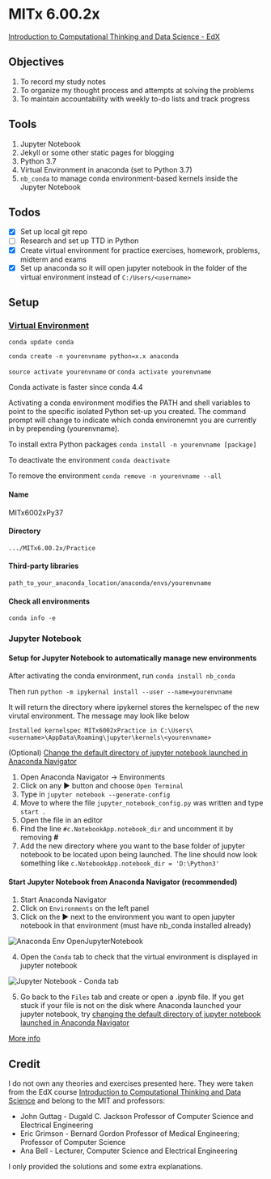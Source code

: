 # MITx 6.00.2x
[Introduction to Computational Thinking and Data Science - EdX](https://www.edx.org/course/introduction-to-computational-thinking-and-data-4)

## Objectives

1. To record my study notes
2. To organize my thought process and attempts at solving the problems 
3. To maintain accountability with weekly to-do lists and track progress

## Tools

1. Jupyter Notebook
2. Jekyll or some other static pages for blogging
3. Python 3.7
4. Virtual Environment in anaconda (set to Python 3.7)
5. ```nb_conda``` to manage conda environment-based kernels inside the Jupyter Notebook

## Todos

- [x] Set up local git repo
- [ ] Research and set up TTD in Python
- [x] Create virtual environment for practice exercises, homework, problems, midterm and exams
- [x] Set up anaconda so it will open jupyter notebook in the folder of the virtual environment instead of ```C:/Users/<username>```

## Setup

### [Virtual Environment](https://uoa-eresearch.github.io/eresearch-cookbook/recipe/2014/11/20/conda/)

```conda update conda```

```conda create -n yourenvname python=x.x anaconda```

```source activate yourenvname``` or ```conda activate yourenvname```

Conda activate is faster since conda 4.4

Activating a conda environment modifies the PATH and shell variables to point to the specific isolated Python set-up you created. The command prompt will change to indicate which conda environemnt you are currently in by prepending (yourenvname).

To install extra Python packages ```conda install -n yourenvname [package]```

To deactivate the environment ```conda deactivate```

To remove the environment ```conda remove -n yourenvname --all```

#### Name
MITx6002xPy37

#### Directory
```.../MITx6.00.2x/Practice```

#### Third-party libraries
```path_to_your_anaconda_location/anaconda/envs/yourenvname```

#### Check all environments
```conda info -e```

### Jupyter Notebook

#### Setup for Jupyter Notebook to automatically manage new environments

After activating the conda environment, run ```conda install nb_conda```

Then run ```python -m ipykernal install --user --name=yourenvname```

It will return the directory where ipykernel stores the kernelspec of the new virutal environment. The message may look like below

``Installed kernelspec MITx6002xPractice in C:\Users\<username>\AppData\Roaming\jupyter\kernels\<yourenvname>``

(Optional) [Change the default directory of jupyter notebook launched in Anaconda Navigator](https://www.planetofbits.com/python/change-jupyter-notebook-startup-folder-anaconda/)

   1. Open Anaconda Navigator -> Environments
   2. Click on any ▶ button and choose ```Open Terminal```
   3. Type in ```jupyter notebook --generate-config```
   4. Move to where the file  ```jupyter_notebook_config.py``` was written and type ```start .```
   5. Open the file in an editor
   6. Find the line ```#c.NotebookApp.notebook_dir``` and uncomment it by removing **#**
   7. Add the new directory where you want to the base folder of jupyter notebook to be located upon being launched. The line should now look something like ```c.NotebookApp.notebook_dir = 'D:\Python3'```
   
#### Start Jupyter Notebook from Anaconda Navigator (recommended)

1. Start Anaconda Navigator
2. Click on ```Environments``` on the left panel
3. Click on the ▶ next to the environment you want to open jupyter notebook in that environment (must have nb_conda installed already)

![Anaconda Env OpenJupyterNotebook](img/AnacondaEnvOpenJupyterNotebook.png)

4. Open the ```Conda``` tab to check that the virtual environment is displayed in jupyter notebook
   
![Jupyter Notebook - Conda tab](img/JupyterNotebookCondaTab.png)

5. Go back to the ```Files``` tab and create or open a .ipynb file. If you get stuck if your file is not on the disk where Anaconda launched your jupyter notebook, try [changing the default directory of jupyter notebook launched in Anaconda Navigator](https://www.planetofbits.com/python/change-jupyter-notebook-startup-folder-anaconda/) 

[More info](https://medium.com/@nrk25693/how-to-add-your-conda-environment-to-your-jupyter-notebook-in-just-4-steps-abeab8b8d084)

## Credit

I do not own any theories and exercises presented here. They were taken from the EdX course [Introduction to Computational Thinking and Data Science](https://www.edx.org/course/introduction-to-computational-thinking-and-data-4) and belong to the MIT and professors: 
   * John Guttag - Dugald C. Jackson Professor of Computer Science and Electrical Engineering
   * Eric Grimson - Bernard Gordon Professor of Medical Engineering; Professor of Computer Science
   * Ana Bell - Lecturer, Computer Science and Electrical Engineering

I only provided the solutions and some extra explanations. 